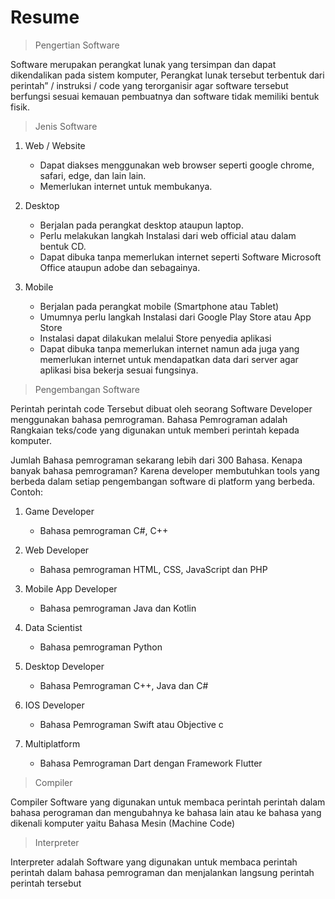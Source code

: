 # Resume
> Pengertian Software
<p>Software merupakan perangkat lunak yang tersimpan dan dapat dikendalikan pada sistem komputer, Perangkat lunak tersebut terbentuk dari perintah” / instruksi / code yang terorganisir agar software tersebut berfungsi sesuai kemauan pembuatnya dan software tidak memiliki bentuk fisik.
</p>



> Jenis Software
1. Web / Website
    - Dapat diakses menggunakan web browser seperti google chrome, safari, edge, dan lain lain.
    - Memerlukan internet untuk membukanya.

2. Desktop
    - Berjalan pada perangkat desktop ataupun laptop.
    - Perlu melakukan langkah Instalasi dari web official atau dalam bentuk CD.
    - Dapat dibuka tanpa memerlukan internet seperti Software Microsoft Office ataupun adobe dan sebagainya.

3. Mobile
    - Berjalan pada perangkat mobile (Smartphone atau Tablet)
    - Umumnya perlu langkah Instalasi dari Google Play Store atau App Store
    - Instalasi dapat dilakukan melalui Store penyedia aplikasi
    - Dapat dibuka tanpa memerlukan internet namun ada juga yang memerlukan internet untuk mendapatkan data dari server agar aplikasi bisa bekerja sesuai fungsinya.



> Pengembangan Software
<p>Perintah perintah code Tersebut dibuat oleh seorang Software Developer menggunakan bahasa pemrograman. Bahasa Pemrograman adalah Rangkaian teks/code yang digunakan untuk memberi perintah kepada komputer.</p>
<p>Jumlah Bahasa pemrograman sekarang lebih dari 300 Bahasa. Kenapa banyak bahasa pemrograman? Karena developer membutuhkan tools yang berbeda dalam setiap pengembangan software di platform yang berbeda. Contoh:</p>  

1. Game Developer 
    - Bahasa pemrograman C#, C++

2. Web Developer
    - Bahasa pemrograman HTML, CSS, JavaScript dan PHP

3. Mobile App Developer
    - Bahasa pemrograman Java dan Kotlin

4. Data Scientist
    - Bahasa pemrograman Python

5. Desktop Developer
    - Bahasa Pemrograman C++, Java dan C#


6. IOS Developer
    - Bahasa Pemrograman Swift atau Objective c

7. Multiplatform
    - Bahasa Pemrograman Dart dengan Framework Flutter

> Compiler
<p>Compiler Software yang digunakan untuk membaca perintah perintah dalam bahasa perograman dan mengubahnya ke bahasa lain atau ke bahasa yang dikenali komputer yaitu Bahasa Mesin (Machine Code)</p>

> Interpreter
<p>Interpreter adalah Software yang digunakan untuk membaca perintah perintah dalam bahasa pemrograman dan menjalankan langsung perintah perintah tersebut</p>
